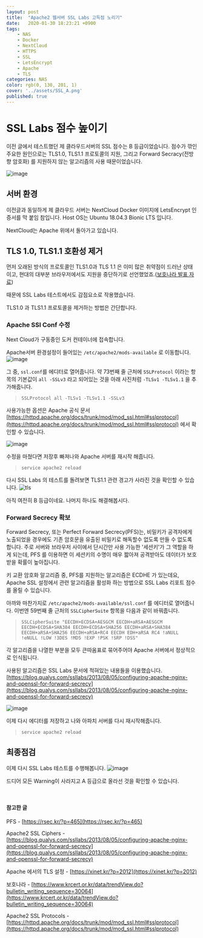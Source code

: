 ```yaml
---
layout: post
title:  "Apache2 웹서버 SSL Labs 고득점 노리기"
date:   2020-01-30 18:23:21 +0900
tags: 
    - NAS
    - Docker
    - NextCloud
    - HTTPS
    - SSL
    - LetsEncrypt
    - Apache
    - TLS
categories: NAS
color: rgb(0, 130, 201, 1)
cover: '../assets/SSL_A.png'
published: true
---
```


# SSL Labs 점수 높이기

이전 글에서 테스트했던 제 클라우드서버의 SSL 점수는 B 등급이었습니다.
점수가 깎인 주요한 원인으로는 TLS1.0, TLS1.1 프로토콜의 지원, 그리고 Forward Secracy(전방향 암호화) 를 지원하지 않는 알고리즘의 사용 때문이었습니다.
<!-- excerpt -->
![image](https://user-images.githubusercontent.com/29659112/73431286-660b1300-4383-11ea-99ee-1f1ba45ebb5e.png)


## 서버 환경
이전글과 동일하게 제 클라우드 서버는 NextCloud Docker 이미지에 LetsEncrypt 인증서를 막 붙임 참입니다.
Host OS는 Ubuntu 18.04.3 Bionic LTS 입니다.

NextCloud는 Apache 위에서 돌아가고 있습니다.

## TLS 1.0, TLS1.1 호환성 제거
먼저 오래된 방식의 프로토콜인 TLS1.0과 TLS 1.1 은 이미 많은 취약점이 드러난 상태이고, 현대의 대부분 브라우저에서도 지원을 중단하기로 선언했었죠.([보호나라 발표 자료](https://www.krcert.or.kr/data/trendView.do?bulletin_writing_sequence=30064))

때문에 SSL Labs 테스트에서도 감점요소로 작용했습니다.

TLS1.0 과 TLS1.1 프로토콜을 제거하는 방법은 간단합니다.

### Apache SSl Conf 수정
Next Cloud가 구동중인 도커 컨테이너에 접속합니다.

Apache서버 환경설정이 들어있는 `/etc/apache2/mods-available` 로 이동합니다.
![image](https://user-images.githubusercontent.com/29659112/73434216-a79ebc80-4389-11ea-930b-1d4e6f34dc73.png)

그 중, `ssl.conf`를 에디터로 열어줍니다.
약 73번째 줄 근처에 `SSLProtocol` 이라는 항목의 기본값이 `all -SSLv3` 라고 되어있는 것을 아래 사진처럼 `-TLSv1 -TLSv1.1` 을 추가해줍니다.

> `SSLProtocol all -TLSv1 -TLSv1.1 -SSLv3`
> 
사용가능한 옵션은 Apache 공식 문서 [https://httpd.apache.org/docs/trunk/mod/mod_ssl.html#sslprotocol](https://httpd.apache.org/docs/trunk/mod/mod_ssl.html#sslprotocol) 에서 확인할 수 있습니다.

![image](https://user-images.githubusercontent.com/29659112/73434284-c7ce7b80-4389-11ea-8445-e80ccc9c1303.png)

수정을 마쳤다면 저장후 빠져나와 Apache 서버를 재시작 해줍니다.
>`service apache2 reload`

다시 SSL Labs 의 테스트를 돌려보면 TLS1.1 관련 경고가 사라진 것을 확인할 수 있습니다.
![tls](https://user-images.githubusercontent.com/29659112/73433711-9bfec600-4388-11ea-8745-f99dffc30f04.png)

아직 여전히 B 등급이네요.
나머지 하나도 해결해봅시다.

### Forward Secrecy 확보
Forward Secrecy, 또는 Perfect Forward Secrecy(PFS)는, 비밀키가 공격자에게 노출되었을 경우에도 기존 암호문을 유출된 비밀키로 해독할수 없도록 만들 수 없도록 합니다. 주로 서버와 브라우저 사이에서 단시간만 사용 가능한 '세션키'가 그 역할을 하게 되는데, PFS 를 이용하면 이 세션키의 수명이 매우 짧아져 공격받아도 데이터가 보호받을 확률이 높아집니다.

키 교환 암호화 알고리즘 중, PFS를 지원하는 알고리즘은 ECDHE 가 있는데요, Apache SSL 설정에서 관련 알고리즘을 활성화 하는 방법으로 SSL Labs 리포트 점수를 올릴 수 있습니다.



아까와 마찬가지로 `/etc/apache2/mods-available/ssl.conf` 를 에디터로 열어줍니다.
이번엔 59번째 줄 근처의 `SSLCipherSuite` 항목을 다음과 같이 바꿔줍니다.
> `SSLCipherSuite "EECDH+ECDSA+AESGCM EECDH+aRSA+AESGCM EECDH+ECDSA+SHA384 EECDH+ECDSA+SHA256 EECDH+aRSA+SHA384 EECDH+aRSA+SHA256 EECDH+aRSA+RC4 EECDH EDH+aRSA RC4 !aNULL !eNULL !LOW !3DES !MD5 !EXP !PSK !SRP !DSS"`

각 알고리즘을 나열한 부분을 모두 큰따옴표로 묶어주어야 Apache 서버에서 정상적으로 인식됩니다.

사용된 알고리즘은 SSL Labs 문서에 적혀있는 내용들을 이용했습니다.
[https://blog.qualys.com/ssllabs/2013/08/05/configuring-apache-nginx-and-openssl-for-forward-secrecy](https://blog.qualys.com/ssllabs/2013/08/05/configuring-apache-nginx-and-openssl-for-forward-secrecy)


![image](https://user-images.githubusercontent.com/29659112/73436086-2fd29100-438d-11ea-8f65-2fb2d934965a.png)

이제 다시 에디터를 저장하고 나와 아파치 서버를 다시 재시작해줍니다.

>`service apache2 reload`

## 최종점검

이제 다시 SSL Labs 테스트를 수행해봅니다.
![image](https://user-images.githubusercontent.com/29659112/73436320-a7082500-438d-11ea-9b3d-62fa936fce0e.png)

드디어 모든 Warning이 사라지고 A 등급으로 올라선 것을 확인할 수 있습니다.

<br>

#### 참고한 글
PFS - [https://rsec.kr/?p=465](https://rsec.kr/?p=465)

Apache2 SSL Ciphers - [https://blog.qualys.com/ssllabs/2013/08/05/configuring-apache-nginx-and-openssl-for-forward-secrecy](https://blog.qualys.com/ssllabs/2013/08/05/configuring-apache-nginx-and-openssl-for-forward-secrecy)

Apache 에서의 TLS 설정 - [https://xinet.kr/?p=2012](https://xinet.kr/?p=2012)

보호나라 - [https://www.krcert.or.kr/data/trendView.do?bulletin_writing_sequence=30064](https://www.krcert.or.kr/data/trendView.do?bulletin_writing_sequence=30064)

Apache2 SSL Protocols - [https://httpd.apache.org/docs/trunk/mod/mod_ssl.html#sslprotocol](https://httpd.apache.org/docs/trunk/mod/mod_ssl.html#sslprotocol)